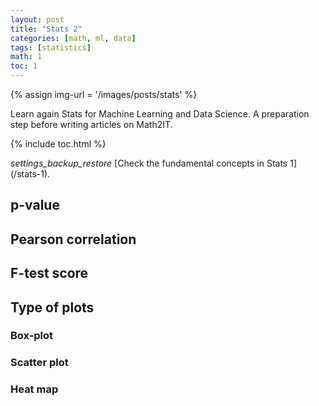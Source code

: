 ```yaml
---
layout: post
title: "Stats 2"
categories: [math, ml, data]
tags: [statistics]
math: 1
toc: 1
---
```


{% assign img-url = '/images/posts/stats' %}

Learn again Stats for Machine Learning and Data Science. A preparation step before writing articles on Math2IT.

{% include toc.html %}

<div class="see-again">
<i class="material-icons">settings_backup_restore</i>
<span markdown="1">
[Check the fundamental concepts in Stats 1](/stats-1).
</span>
</div>

## p-value

## Pearson correlation

## F-test score

## Type of plots

### Box-plot

### Scatter plot

### Heat map



